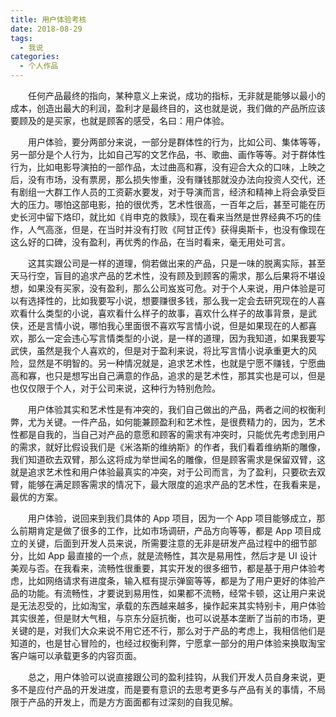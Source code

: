 ```yaml
---
title: 用户体验考核
date: 2018-08-29
tags:
  - 我说
categories:
  - 个人作品
---
```

&emsp;&emsp;任何产品最终的指向，某种意义上来说，成功的指标，无非就是能够以最小的成本，创造出最大的利润，盈利才是最终目的，这也就是说，我们做的产品所应该要顾及的是买家，也就是顾客的感受，名曰：用户体验。

<!-- more -->
&emsp;&emsp;用户体验，要分两部分来说，一部分是群体性的行为，比如公司、集体等等，另一部分是个人行为，比如自己写的文艺作品，书、歌曲、画作等等。对于群体性行为，比如电影导演拍的一部作品，太过曲高和寡，没有迎合大众的口味，上映之后，没有市场，没有票房，那么损失惨重，没有赚钱那就没办法向投资人交代，还有剧组一大群工作人员的工资薪水要发，对于导演而言，经济和精神上将会承受巨大的压力。哪怕这部电影，拍的很优秀，艺术性很高，一百年之后，甚至可能在历史长河中留下烙印，就比如《肖申克的救赎》，现在看来当然是世界经典不巧的佳作，人气高涨，但是，在当时并没有打败《阿甘正传》获得奥斯卡，也没有像现在这么好的口碑，没有盈利，再优秀的作品，在当时看来，毫无用处可言。

&emsp;&emsp;这其实跟公司是一样的道理，倘若做出来的产品，只是一味的脱离实际，甚至天马行空，盲目的追求产品的艺术性，没有顾及到顾客的需求，那么后果将不堪设想，如果没有买家，没有盈利，那么公司岌岌可危。对于个人来说，用户体验是可以有选择性的，比如我要写小说，想要赚很多钱，那么我一定会去研究现在的人喜欢看什么类型的小说，喜欢看什么样子的故事，喜欢什么样子的故事背景，是武侠，还是言情小说，哪怕我心里面很不喜欢写言情小说，但是如果现在的人都喜欢，那么一定会违心写言情类型的小说，是一样的道理，因为我知道，如果我要写武侠，虽然是我个人喜欢的，但是对于盈利来说，将比写言情小说承重更大的风险，显然是不明智的。另一种情况就是，追求艺术性，也就是宁愿不赚钱，宁愿曲高和寡，也只是想写出自己满意的作品，追求的是艺术性，那其实也是可以，但是也仅仅限于个人，对于公司来说，这种行为特别危险。

&emsp;&emsp;用户体验其实和艺术性是有冲突的，我们自己做出的产品，两者之间的权衡利弊，尤为关键。一件产品，如何能兼顾盈利和艺术性，是很费精力的，因为，艺术性都是自我的，当自己对产品的意愿和顾客的需求有冲突时，只能优先考虑到用户的需求，就好比假设我们是《米洛斯的维纳斯》的作者，我们看着维纳斯的雕像，我们知道砍去双臂，那么这将成为举世闻名的雕像，但是顾客需求是保留双臂，这就是追求艺术性和用户体验最真实的冲突，对于公司而言，为了盈利，只要砍去双臂，能够在满足顾客需求的情况下，最大限度的追求产品的艺术性，在我看来是，最优的方案。

&emsp;&emsp;用户体验，说回来到我们具体的 App 项目，因为一个 App 项目能够成立，那么前期肯定是做了很多的工作，比如市场调研，产品方向等等，都是 App 项目成立的关键，后面到开发人员来说，所需要注意的无非是研发产品过程中的细节部分，比如 App 最直接的一个点，就是流畅性，其次是易用性，然后才是 UI 设计美观与否。在我看来，流畅性很重要，其实开发的很多细节，都是基于用户体验考虑，比如网络请求有进度条，输入框有提示弹窗等等，都是为了用户更好的体验产品的功能。有流畅性，才要说到易用性，如果都不流畅，经常卡顿，这让用户来说是无法忍受的，比如淘宝，承载的东西越来越多，操作起来其实特别卡，用户体验其实很差，但是财大气租，与京东分庭抗衡，也可以说基本垄断了当前的市场，更关键的是，对我们大众来说不用它还不行，那么对于产品的考虑上，我相信他们是知道的，也是甘心冒险的，也经过权衡利弊，宁愿拿一部分的用户体验来换取淘宝客户端可以承载更多的内容页面。

&emsp;&emsp;总之，用户体验可以说直接跟公司的盈利挂钩，从我们开发人员自身来说，更多不是应付产品的开发进度，而是要有意识的去思考更多与产品有关的事情，不局限于产品的开发上，而是方方面面都有过深刻的自我见解。
